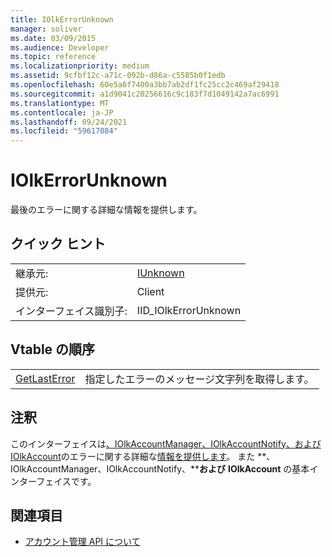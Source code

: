 ```yaml
---
title: IOlkErrorUnknown
manager: soliver
ms.date: 03/09/2015
ms.audience: Developer
ms.topic: reference
ms.localizationpriority: medium
ms.assetid: 9cfbf12c-a71c-092b-d86a-c5585b0f1edb
ms.openlocfilehash: 60e5a6f7400a3bb7ab2df1fc25cc2c469af29418
ms.sourcegitcommit: a1d9041c20256616c9c183f7d1049142a7ac6991
ms.translationtype: MT
ms.contentlocale: ja-JP
ms.lasthandoff: 09/24/2021
ms.locfileid: "59617084"
---
```

# <a name="iolkerrorunknown"></a>IOlkErrorUnknown

最後のエラーに関する詳細な情報を提供します。
  
## <a name="quick-info"></a>クイック ヒント

|||
|:-----|:-----|
|継承元:  <br/> |[IUnknown](https://docs.microsoft.com/windows/desktop/api/unknwn/nn-unknwn-iunknown) <br/> |
|提供元:  <br/> |Client  <br/> |
|インターフェイス識別子:  <br/> |IID_IOlkErrorUnknown  <br/> |
   
## <a name="vtable-order"></a>Vtable の順序

|||
|:-----|:-----|
|[GetLastError](iolkerrorunknown-getlasterror.md) <br/> |指定したエラーのメッセージ文字列を取得します。  <br/> |
   
## <a name="remarks"></a>注釈

このインターフェイスは[、IOlkAccountManager、IOlkAccountNotify、](iolkaccountmanager.md)[および IOlkAccount](iolkaccountnotify.md)のエラーに関する詳細な[情報を提供します](iolkaccount.md)。 また **、IOlkAccountManager、IOlkAccountNotify、****および** **IOlkAccount** の基本インターフェイスです。 
  
## <a name="see-also"></a>関連項目

- [アカウント管理 API について](about-the-account-management-api.md)

